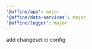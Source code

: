 ```yaml
---
'@affine/app': major
'@affine/data-services': major
'@affine/logger': major
---
```


add changeset ci config
